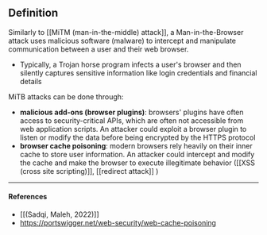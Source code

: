 ## Definition

Similarly to [[MiTM (man-in-the-middle) attack]], a Man-in-the-Browser attack uses malicious software (malware) to intercept and manipulate communication between a user and their web browser.
- Typically, a Trojan horse program infects a user's browser and then silently captures sensitive information like login credentials and financial details

MiTB attacks can be done through:
- **malicious add-ons (browser plugins)**: browsers' plugins have often access to security-critical APIs, which are often not accessible from web application scripts. An attacker could exploit a browser plugin to listen or modify the data before being encrypted by the HTTPS protocol
- **browser cache poisoning**: modern browsers rely heavily on their inner cache to store user information. An attacker could intercept and modify the cache and make the browser to execute illegitimate behavior ([[XSS (cross site scripting)]], [[redirect attack]] )


---
#### References
- [[(Sadqi, Maleh, 2022)]]
- https://portswigger.net/web-security/web-cache-poisoning